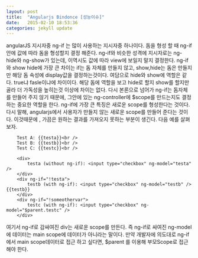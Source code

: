 ```yaml
---
layout: post
title:  "Angularjs Bindonce [성능이슈]"
date:   2015-02-10 18:53:36
categories: jekyll update
---
```

<ng-if>
angularJS 지시자중 ng-if 는 많이 사용하는 지시자중 하나이다.
돔을 형성 할 때 ng-if안에 값에 따라 돔을 형성할지 결정 해준다.
ng-if와 비슷한 성격에 지시자로는 ng-hide와 ng-show가 있는데, 이역시도 값에 따라 view에 보일지 말지 결정한다.
ng-if와 show hide에 가장 큰 차이는 if는 돔 자체를 만들지 않고, show,hide는 돔은 만들지만 해당 돔 속성에 display값을 결정하는것이다.
여담으로 hide와 show에 역할은 같다. true냐 fasle이냐에 차이이다. 해당 돔에 역할을 보고 hide로 할지 show를 할지만 골라 더 가독성을 높히는것 이상에 차이는 없다.
다시 본론으로 넘어가 ng-if는 돔자체를 만들어 주지 않기 때문에, 그안에 있는 ng-controller에 $scope를 만드는지도 결정하는 중요한 역할을 한다.
ng-if에 가장 큰 특징은 새로운 scope를 형성한다는 것이다.
다시 말해, angularjs에서 사용자가 만들지 않는 새로운 scope를 만들어 준다는 것이다.
이것때문에 , 가끔은 원하는 결과를 가져오지 못하는 부분이 생긴다.
다음 예를 살펴보자.
<script>
    function main($scope) {
        $scope.testa = false;
        $scope.testb = false;
        $scope.testc = false;
    }
</script>
<div ng-app >
    <div ng-controller="main">
        
        Test A: {{testa}}<br />
        Test B: {{testb}}<br />
        Test C: {{testc}}<br />
        
        <div>
            testa (without ng-if): <input type="checkbox" ng-model="testa" />
        </div>
        <div ng-if="!testa">
            testb (with ng-if): <input type="checkbox" ng-model="testb" /> {{testb}}
        </div>
        <div ng-if="!someothervar">
            testc (with ng-if): <input type="checkbox" ng-model="$parent.testc" />
        </div>
   </div>
</div>
여기서 ng-if로 감싸여진 div는 새로운 scope를 만든다.
즉 ng-if로 싸여진 ng-model에 데이터는 main scope에 데이터가 아니라는 말이다.
만약 개발자에 의도대로 ng-if에서 main scope데이터로 접근 하고 싶다면, $parent 를 이용해 부모Scope로 접근해야 한다.
